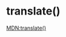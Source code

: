 # translate()

[MDN:translate()](https://developer.mozilla.org/en-US/docs/Web/CSS/transform-function/translate())

